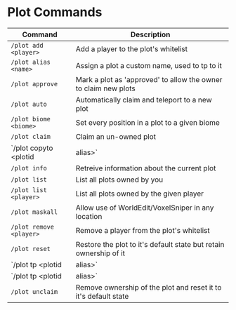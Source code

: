 # Plot Commands
| Command | Description |
|---|---|
|`/plot add <player>`|Add a player to the plot's whitelist|
|`/plot alias <name>`|Assign a plot a custom name, used to tp to it|
|`/plot approve`|Mark a plot as 'approved' to allow the owner to claim new plots|
|`/plot auto`|Automatically claim and teleport to a new plot|
|`/plot biome <biome>`|Set every position in a plot to a given biome|
|`/plot claim`|Claim an un-owned plot|
|`/plot copyto <plotid | alias>`|Copy the current plot to another|
|`/plot info`|Retreive information about the current plot|
|`/plot list`|List all plots owned by you|
|`/plot list <player>`|List all plots owned by the given player|
|`/plot maskall`|Allow use of WorldEdit/VoxelSniper in any location|
|`/plot remove <player>`|Remove a player from the plot's whitelist|
|`/plot reset`|Restore the plot to it's default state but retain ownership of it|
|`/plot tp <plotid | alias>`|Teleport to the given plot by id or alias within the current world|
|`/plot tp <world> <plotid | alias>`|Teleport to the given plot by id or alias within the given world|
|`/plot unclaim`|Remove ownership of the plot and reset it to it's default state|
